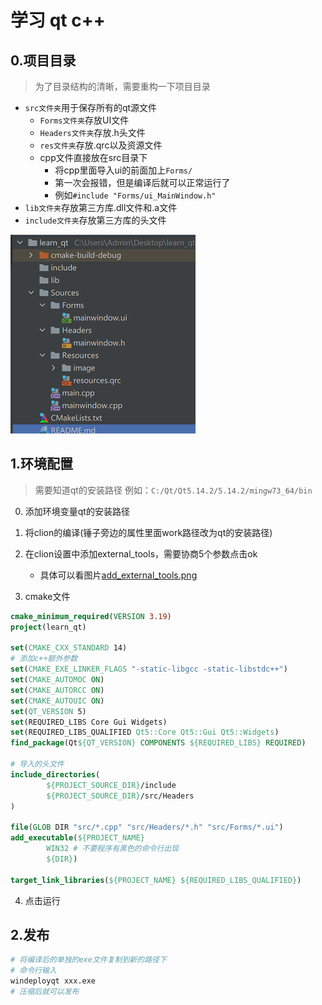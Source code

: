 # 学习 qt c++

## 0.项目目录

> 为了目录结构的清晰，需要重构一下项目目录

- `src文件夹`用于保存所有的qt源文件
    - `Forms文件夹`存放UI文件
    - `Headers文件夹`存放.h头文件
    - `res文件夹`存放.qrc以及资源文件
    - cpp文件直接放在src目录下
        - 将cpp里面导入ui的前面加上`Forms/`
        - 第一次会报错，但是编译后就可以正常运行了
        - 例如`#include "Forms/ui_MainWindow.h"`
- `lib文件夹`存放第三方库.dll文件和.a文件
- `include文件夹`存放第三方库的头文件

![项目目录](./docs/project_directory.png)

## 1.环境配置

> 需要知道qt的安装路径
> 例如：`C:/Qt/Qt5.14.2/5.14.2/mingw73_64/bin`

0. 添加环境变量qt的安装路径
1. 将clion的编译(锤子旁边的属性里面work路径改为qt的安装路径)
2. 在clion设置中添加external_tools，需要协商5个参数点击ok
    - 具体可以看图片[add_external_tools.png](./docs/add_external_tools.png)

3. cmake文件

```cmake
cmake_minimum_required(VERSION 3.19)
project(learn_qt)

set(CMAKE_CXX_STANDARD 14)
# 添加c++额外参数
set(CMAKE_EXE_LINKER_FLAGS "-static-libgcc -static-libstdc++")
set(CMAKE_AUTOMOC ON)
set(CMAKE_AUTORCC ON)
set(CMAKE_AUTOUIC ON)
set(QT_VERSION 5)
set(REQUIRED_LIBS Core Gui Widgets)
set(REQUIRED_LIBS_QUALIFIED Qt5::Core Qt5::Gui Qt5::Widgets)
find_package(Qt${QT_VERSION} COMPONENTS ${REQUIRED_LIBS} REQUIRED)

# 导入的头文件
include_directories(
        ${PROJECT_SOURCE_DIR}/include
        ${PROJECT_SOURCE_DIR}/src/Headers
)

file(GLOB DIR "src/*.cpp" "src/Headers/*.h" "src/Forms/*.ui")
add_executable(${PROJECT_NAME}
        WIN32 # 不要程序有黑色的命令行出现
        ${DIR})

target_link_libraries(${PROJECT_NAME} ${REQUIRED_LIBS_QUALIFIED})
```

4. 点击运行

## 2.发布

```bash
# 将编译后的单独的exe文件复制到新的路径下
# 命令行输入
windeployqt xxx.exe
# 压缩后就可以发布
```